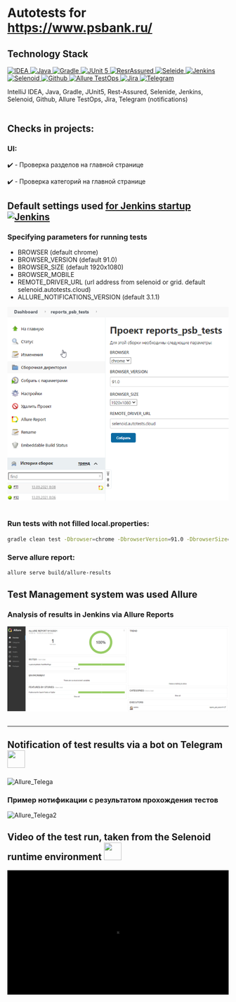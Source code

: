 # Autotests for https://www.psbank.ru/

## Technology Stack
<a href="https://www.jetbrains.com/idea/">
    <img src="https://starchenkov.pro/qa-guru/img/skills/Intelij_IDEA.svg" width="40" height="40"  alt="IDEA"/>
</a>
<a href="https://www.jetbrains.com/idea/">
    <img src="https://starchenkov.pro/qa-guru/img/skills/Java.svg" width="40" height="40"  alt="Java"/>
</a>
<a href="https://www.jetbrains.com/idea/">
    <img src="https://starchenkov.pro/qa-guru/img/skills/Gradle.svg" width="40" height="40"  alt="Gradle"/>
</a>
<a href="https://www.jetbrains.com/idea/">
    <img src="https://starchenkov.pro/qa-guru/img/skills/JUnit5.svg" width="40" height="40"  alt="JUnit 5"/>
</a>
<a href="https://www.jetbrains.com/idea/">
    <img src="https://starchenkov.pro/qa-guru/img/skills/Rest-Assured.svg" width="40" height="40"  alt="ResrAssured"/>
</a>
<a href="https://www.jetbrains.com/idea/">
    <img src="https://starchenkov.pro/qa-guru/img/skills/Selenide.svg" width="40" height="40"  alt="Seleide"/>
</a>
<a href="https://www.jetbrains.com/idea/">
    <img src="https://starchenkov.pro/qa-guru/img/skills/Jenkins.svg" width="40" height="40"  alt="Jenkins"/>
</a>
<a href="https://www.jetbrains.com/idea/">
    <img src="https://starchenkov.pro/qa-guru/img/skills/Selenoid.svg" width="40" height="40"  alt="Selenoid"/>
</a>
<a href="https://www.jetbrains.com/idea/">
    <img src="https://starchenkov.pro/qa-guru/img/skills/Github.svg" width="40" height="40"  alt="Github"/>
</a>
<a href="https://www.jetbrains.com/idea/">
    <img src="https://starchenkov.pro/qa-guru/img/skills/Allure_EE.svg" width="40" height="40"  alt="Allure TestOps"/>
</a>
<a href="https://www.jetbrains.com/idea/">
    <img src="https://starchenkov.pro/qa-guru/img/skills/Jira.svg" width="40" height="40"  alt="Jira"/>
</a>
<a href="https://www.jetbrains.com/idea/">
    <img src="https://starchenkov.pro/qa-guru/img/skills/Telegram.svg" width="40" height="40"  alt="Telegram"/>
</a>

IntelliJ IDEA, Java, Gradle, JUnit5, Rest-Assured, Selenide, Jenkins, Selenoid, Github, Allure TestOps, Jira, Telegram (notifications)
<br><br>

## Checks in projects:
### UI:

:heavy_check_mark: - Проверка разделов на главной странице

:heavy_check_mark: - Проверка категорий на главной странице

## Default settings used [for Jenkins startup](https://jenkins.autotests.cloud/job/reports_psb_tests/) <a href="https://www.jenkins.io/"><img src="https://starchenkov.pro/qa-guru/img/skills/Jenkins.svg" width="40" height="40"  alt="Jenkins"/></a>

### Specifying parameters for running tests
* BROWSER (default chrome)
* BROWSER_VERSION (default 91.0)
* BROWSER_SIZE (default 1920x1080)
* BROWSER_MOBILE
* REMOTE_DRIVER_URL (url address from selenoid or grid. default selenoid.autotests.cloud)
* ALLURE_NOTIFICATIONS_VERSION (default 3.1.1)

![Jenkins](src/test/resources/files/Jenkins.jpg)
<br><br>

### Run tests with not filled local.properties:

```bash
gradle clean test -Dbrowser=chrome -DbrowserVersion=91.0 -DbrowserSize=1920x1080 -DbrowserMobileView= -DremoteDriverUrl=https://user1:1234@selenoid.autotests.cloud/wd/hub/ -DvideoStorage=https://selenoid.autotests.cloud/video/
```
### Serve allure report:

```bash
allure serve build/allure-results
```

## Test Management system was used Allure 
<!-- ### List of tests in Allure TestOps
![alt "Allure TestOps"](src/test/resources/files/ListOfTestsInAllureTestOps.png "Allure TestOps") -->

### Analysis of results in Jenkins via Allure Reports
![Allure_MainDashboard](src/test/resources/files/Allure_dashboards1.png)
<br><br>

<!-- ## Analysis of results in Allure TestOps <a href="https://qameta.io/"><img src="https://starchenkov.pro/qa-guru/img/skills/Allure_EE.svg" width="40" height="40"></a>
![alt "Allure TestOps"](src/test/resources/files/images/allure1.png "Allure TestOps") -->



--------------------------------------------------------------------------

## Notification of test results via a bot on Telegram <a href="https://telegram.org/"> <img src="https://starchenkov.pro/qa-guru/img/skills/Telegram.svg" width="40" height="40"></a>
![Allure_Telega](src/test/resources/files/Notifications.gif)

### Пример нотификации с результатом прохождения тестов
![Allure_Telega2](src/test/resources/files/Notifications.jpg)

## Video of the test run, taken from the Selenoid runtime environment <a href="https://aerokube.com/selenoid/"><img src="https://starchenkov.pro/qa-guru/img/skills/Telegram.svg" width="40" height="40"></a>
![Selenoid](src/test/resources/files/test_run.gif)
<br><br>

